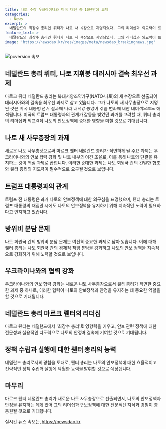 ```yaml
---
title: 나토 수장 우크라이나와 미국 대선 중 10년만에 교체
categories:
  - News
excerpt: >
  네덜란드의 최장수 총리인 뤼터가 나토 새 수장으로 지명되었다. 그의 리더십과 외교력이 트럼프의 재집권 시에 필요할 것으로 예상된다. 그는 나토의 결속을 유지하고 우크라이나 지원을 조율하는 등의 과제에 적임자로 평가받았다. 트럼프의 우크라이나 지원 불확실성과 방위비 증액 문제 등이 뤼터의 총장 임기에 영향을 줄 것으로 보인다. 뤼터는 러시아 대응에서 강경론을 주장하며 총리직을 잘 이끌어왔으며, 10월부터 나토의 새 임기를 시작할 예정이다.
feature_text: >
  네덜란드의 최장수 총리인 뤼터가 나토 새 수장으로 지명되었다. 그의 리더십과 외교력이 트럼프의 재집권 시에 필요할 것으로 예상된다. 그는 나토의 결속을 유지하고 우크라이나 지원을 조율하는 등의 과제에 적임자로 평가받았다. 트럼프의 우크라이나 지원 불확실성과 방위비 증액 문제 등이 뤼터의 총장 임기에 영향을 줄 것으로 보인다. 뤼터는 러시아 대응에서 강경론을 주장하며 총리직을 잘 이끌어왔으며, 10월부터 나토의 새 임기를 시작할 예정이다.
image: 'https://newsdao.kr/res/images/meta/newsdao_breakingnews.jpg'
---
```


<p><img src="https://newsdao.kr/res/images/meta/newsdao_breakingnews.jpg" alt="pcversion 속보" /></p>

<h2 data-ke-size="size26">네덜란드 총리 뤼터, 나토 지휘봉 대러시아 결속 최우선 과제</h2>

<p data-ke-size="size16">마르크 뤼터 네덜란드 총리는 북대서양조약기구(NATO·나토)의 새 수장으로 선출되어 대러시아와의 결속을 최우선 과제로 삼고 있습니다. 그가 나토의 새 사무총장으로 지명된 것은 미국 대통령 선거 결과에 따라 대서양 동맹이 겪을 변화에 대한 대비책으로도 해석됩니다. 미국의 트럼프 대통령과의 관계가 갈등을 빚었던 과거를 고려할 때, 뤼터 총리의 리더십과 외교력이 나토의 안보정책에 중대한 영향을 미칠 것으로 기대됩니다.</p>

<h2 data-ke-size="size26">나토 새 사무총장의 과제</h2>

<p data-ke-size="size16">새로운 나토 사무총장으로써 마르크 뤤터 네덜란드 총리가 직면하게 될 주요 과제는 우크라이나와의 안보 협력 강화 및 나토 내부의 이견 조율로, 이를 통해 나토의 단결을 유지하는 것이 핵심 과제로 꼽힙니다. 이러한 중대한 과제는 나토 회원국 간의 긴밀한 협조와 뤤터 총리의 지도력이 필수적으로 요구될 것으로 보입니다.</p>

<h2 data-ke-size="size26">트럼프 대통령과의 관계</h2>

<p data-ke-size="size16">트럼프 전 대통령은 과거 나토의 안보정책에 대한 의구심을 표명했으며, 뤤터 총리는 트럼프 대통령의 재집권 시에도 나토의 안보정책을 유지하기 위해 지속적인 노력이 필요하다고 인지하고 있습니다.</p>

<h2 data-ke-size="size26">방위비 분담 문제</h2>

<p data-ke-size="size16">나토 회원국 간의 방위비 분담 문제는 여전히 중요한 과제로 남아 있습니다. 이에 대해 뤤터 총리는 나토 회원국 간의 경제적 책임 분담을 강화하고 나토의 안보 정책을 지속적으로 강화하기 위해 노력할 것으로 보입니다.</p>

<h2 data-ke-size="size26">우크라이나와의 협력 강화</h2>

<p data-ke-size="size16">우크라이나와의 안보 협력 강화는 새로운 나토 사무총장으로서 뤤터 총리가 직면한 중요한 과제 중 하나로, 이러한 협력이 나토의 안보정책과 안정을 유지하는 데 중요한 역할을 할 것으로 기대됩니다.</p>

<h2 data-ke-size="size26">네덜란드 총리 마르크 뤤터의 리더십</h2>

<p data-ke-size="size16">마르크 뤤터는 네덜란드에서 '최장수 총리'로 영향력을 키우고, 안보 관련 정책에 대한 전문성과 실용적인 지도력으로 나토의 안정과 결속에 기여할 것으로 기대됩니다.</p>

<h2 data-ke-size="size26">정책 수립과 실행에 대한 뤤터 총리의 능력</h2>

<p data-ke-size="size16">네덜란드 총리로서의 경험을 토대로, 뤤터 총리는 나토의 안보정책에 대한 효율적이고 전략적인 정책 수립과 실행에 탁월한 능력을 발휘할 것으로 예상됩니다.</p>

<h2 data-ke-size="size26">마무리</h2>

<p data-ke-size="size16">마르크 뤤터 네덜란드 총리가 새로운 나토 사무총장으로 선출되면서, 나토의 안보정책과 안정을 유지하는 데에 있어 그의 리더십과 안보정책에 대한 전문적인 지식과 경험이 총동원될 것으로 기대됩니다.</p>
실시간 뉴스 속보는, <a href="https://newsdao.kr" rel="dofollow">https://newsdao.kr</a>


